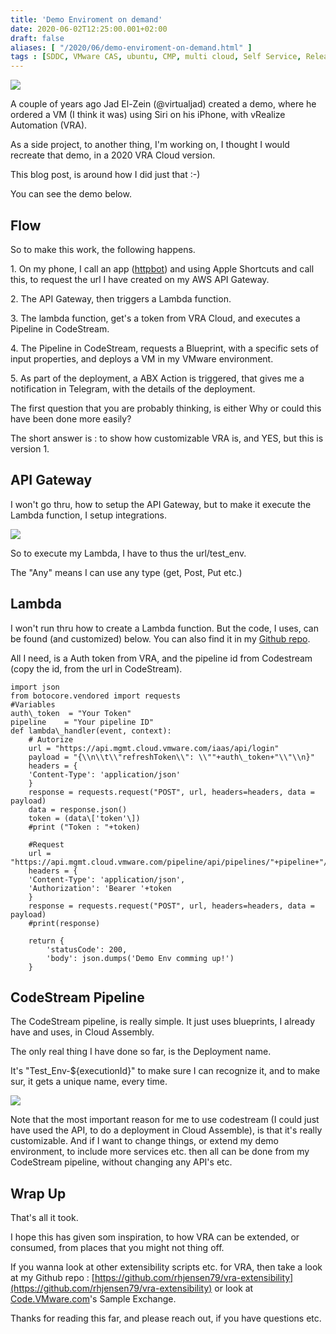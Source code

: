 ```yaml
---
title: 'Demo Enviroment on demand'
date: 2020-06-02T12:25:00.001+02:00
draft: false
aliases: [ "/2020/06/demo-enviroment-on-demand.html" ]
tags : [SDDC, VMware CAS, ubuntu, CMP, multi cloud, Self Service, Release Pipeline, cloud management, automation, XaaS, On Demand, CAS, Code Stream, VMware, AWS]
---
```


  

[![](https://1.bp.blogspot.com/-a5hzLmkc714/XtYjm8W9TPI/AAAAAAACMj0/C-9xB871HfgCM9bW2YbHo39P9dQdDP--QCK4BGAsYHg/w640-h340/1*LLI4rWjfzkrKCLZtLA4zpA.jpeg)](https://1.bp.blogspot.com/-a5hzLmkc714/XtYjm8W9TPI/AAAAAAACMj0/C-9xB871HfgCM9bW2YbHo39P9dQdDP--QCK4BGAsYHg/1*LLI4rWjfzkrKCLZtLA4zpA.jpeg)

  

A couple of years ago Jad El-Zein (@virtualjad) created a demo, where he ordered a VM (I think it was) using Siri on his iPhone, with vRealize Automation (VRA).

  

As a side project, to another thing, I'm working on, I thought I would recreate that demo, in a 2020 VRA Cloud version.

  

This blog post, is around how I did just that :-)

  

You can see the demo below. 

  

  

Flow
----

So to make this work, the following happens. 

  

1\. On my phone, I call an app ([httpbot](http://www.httpbot.io)) and using Apple Shortcuts and call this, to request the url I have created on my AWS API Gateway.

2\. The API Gateway, then triggers a Lambda function.

3\. The lambda function, get's a token from VRA Cloud, and executes a Pipeline in CodeStream.

4\. The Pipeline in CodeStream, requests a Blueprint, with a specific sets of input properties, and deploys a VM in my VMware environment. 

5\. As part of the deployment, a ABX Action is triggered, that gives me a notification in Telegram, with the details of the deployment. 

  

  

The first question that you are probably thinking, is either Why or could this have been done more easily?

  

The short answer is : to show how customizable VRA is, and YES, but this is version 1.

  

API Gateway
-----------

I won't go thru, how to setup the API Gateway, but to make it execute the Lambda function, I setup integrations.

[![](https://1.bp.blogspot.com/-gZhMkvC_6jQ/XtYUInKgCHI/AAAAAAACMic/WAslebcrz5IEIK4quFYGxwdWEDgXJnGUQCK4BGAsYHg/w640-h335/Sk%25C3%25A6rmbillede%2B2020-06-02%2Bkl.%2B10.55.10.png)](https://1.bp.blogspot.com/-gZhMkvC_6jQ/XtYUInKgCHI/AAAAAAACMic/WAslebcrz5IEIK4quFYGxwdWEDgXJnGUQCK4BGAsYHg/Sk%25C3%25A6rmbillede%2B2020-06-02%2Bkl.%2B10.55.10.png)

  

So to execute my Lambda, I have to thus the url/test\_env.

The "Any" means I can use any type (get, Post, Put etc.)

Lambda
------

I won't run thru how to create a Lambda function. But the code, I uses, can be found (and customized) below. You can also find it in my [Github repo](https://github.com/rhjensen79/vra-extensibility).

  

All I need, is a Auth token from VRA, and the pipeline id from Codestream (copy the id, from the url in CodeStream).

  

```
import json  
from botocore.vendored import requests  
#Variables  
auth\_token  = "Your Token"  
pipeline    = "Your pipeline ID"  
def lambda\_handler(event, context):  
    # Autorize  
    url = "https://api.mgmt.cloud.vmware.com/iaas/api/login"  
    payload = "{\\n\\t\\"refreshToken\\": \\""+auth\_token+"\\"\\n}"  
    headers = {  
    'Content-Type': 'application/json'  
    }  
    response = requests.request("POST", url, headers=headers, data = payload)  
    data = response.json()  
    token = (data\['token'\])  
    #print ("Token : "+token)  
      
    #Request   
    url = "https://api.mgmt.cloud.vmware.com/pipeline/api/pipelines/"+pipeline+"/executions"  
    headers = {  
    'Content-Type': 'application/json',  
    'Authorization': 'Bearer '+token  
    }  
    response = requests.request("POST", url, headers=headers, data = payload)  
    #print(response)  
      
    return {  
        'statusCode': 200,  
        'body': json.dumps('Demo Env comming up!')  
    }
```

  

CodeStream Pipeline
-------------------

The CodeStream pipeline, is really simple. It just uses blueprints, I already have and uses, in Cloud Assembly.

The only real thing I have done so far, is the Deployment name. 

It's "Test\_Env-${executionId}" to make sure I can recognize it, and to make sur, it gets a unique name, every time. 

[![](https://1.bp.blogspot.com/-zmeaZ-NAN3Q/XtYVGxCrQxI/AAAAAAACMi8/3-6H-FqDM8cmJLLeSRsZjVHVJrh_6jItQCK4BGAsYHg/w640-h312/Sk%25C3%25A6rmbillede%2B2020-06-02%2Bkl.%2B10.57.56.png)](https://1.bp.blogspot.com/-zmeaZ-NAN3Q/XtYVGxCrQxI/AAAAAAACMi8/3-6H-FqDM8cmJLLeSRsZjVHVJrh_6jItQCK4BGAsYHg/Sk%25C3%25A6rmbillede%2B2020-06-02%2Bkl.%2B10.57.56.png)

  

Note that the most important reason for me to use codestream (I could just have used the API, to do a deployment in Cloud Assemble), is that it's really customizable. And if I want to change things, or extend my demo environment, to include more services etc. then all can be done from my CodeStream pipeline, without changing any API's etc. 

Wrap Up
-------

That's all it took. 

I hope this has given som inspiration, to how VRA can be extended, or consumed, from places that you might not thing off.

  

  

If you wanna look at other extensibility scripts etc. for VRA, then take a look at my Github repo : [https://github.com/rhjensen79/vra-extensibility](https://github.com/rhjensen79/vra-extensibility) or look at [Code.VMware.com](https://code.vmware.com/samples)'s Sample Exchange.

  

Thanks for reading this far, and please reach out, if you have questions etc.